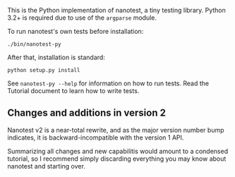 This is the Python implementation of nanotest, a tiny testing
library. Python 3.2+ is required due to use of the `argparse` module.

To run nanotest's own tests before installation:

    ./bin/nanotest-py

After that, installation is standard:

    python setup.py install

See `nanotest-py --help` for information on how to run tests. Read the
Tutorial document to learn how to write tests.


Changes and additions in version 2
----------------------------------

Nanotest v2 is a near-total rewrite, and as the major version number
bump indicates, it is backward-incompatible with the version 1 API.

Summarizing all changes and new capabilitis would amount to a
condensed tutorial, so I recommend simply discarding everything you
may know about nanotest and starting over.
